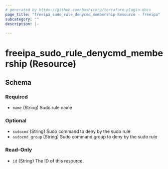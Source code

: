 ```yaml
---
# generated by https://github.com/hashicorp/terraform-plugin-docs
page_title: "freeipa_sudo_rule_denycmd_membership Resource - freeipa"
subcategory: ""
description: |-
  
---
```


# freeipa_sudo_rule_denycmd_membership (Resource)





<!-- schema generated by tfplugindocs -->
## Schema

### Required

- `name` (String) Sudo rule name

### Optional

- `sudocmd` (String) Sudo command to deny by the sudo rule
- `sudocmd_group` (String) Sudo command group to deny by the sudo rule

### Read-Only

- `id` (String) The ID of this resource.
